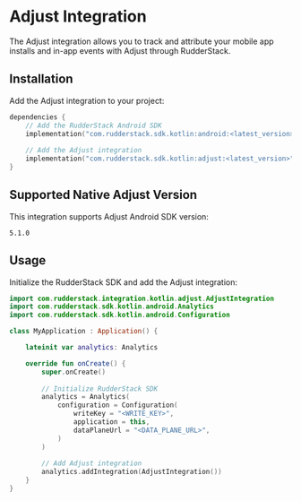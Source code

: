 # Adjust Integration

The Adjust integration allows you to track and attribute your mobile app installs and in-app events with Adjust through RudderStack.

## Installation

Add the Adjust integration to your project:

```kotlin
dependencies {
    // Add the RudderStack Android SDK
    implementation("com.rudderstack.sdk.kotlin:android:<latest_version>")
    
    // Add the Adjust integration
    implementation("com.rudderstack.sdk.kotlin:adjust:<latest_version>")
}
```

## Supported Native Adjust Version

This integration supports Adjust Android SDK version:

```
5.1.0
```

## Usage

Initialize the RudderStack SDK and add the Adjust integration:

```kotlin
import com.rudderstack.integration.kotlin.adjust.AdjustIntegration
import com.rudderstack.sdk.kotlin.android.Analytics
import com.rudderstack.sdk.kotlin.android.Configuration

class MyApplication : Application() {

    lateinit var analytics: Analytics

    override fun onCreate() {
        super.onCreate()
        
        // Initialize RudderStack SDK
        analytics = Analytics(
            configuration = Configuration(
                writeKey = "<WRITE_KEY>",
                application = this,
                dataPlaneUrl = "<DATA_PLANE_URL>",
            )
        )
        
        // Add Adjust integration
        analytics.addIntegration(AdjustIntegration())
    }
}
```
